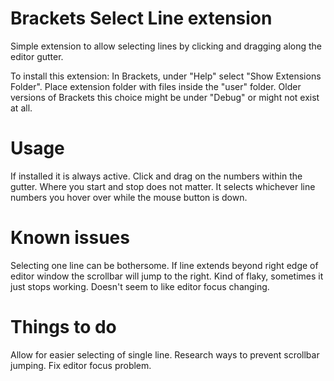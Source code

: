 Brackets Select Line extension
===
Simple extension to allow selecting lines by clicking and dragging along the editor gutter.

To install this extension:
In Brackets, under "Help" select "Show Extensions Folder". Place extension folder with files inside the "user" folder.
Older versions of Brackets this choice might be under "Debug" or might not exist at all.


Usage
=====
If installed it is always active.
Click and drag on the numbers within the gutter. Where you start and stop does not matter. It selects whichever line numbers you hover over while the mouse button is down.


Known issues
=====
Selecting one line can be bothersome.
If line extends beyond right edge of editor window the scrollbar will jump to the right.
Kind of flaky, sometimes it just stops working. Doesn't seem to like editor focus changing.

Things to do
=====
Allow for easier selecting of single line.
Research ways to prevent scrollbar jumping.
Fix editor focus problem.